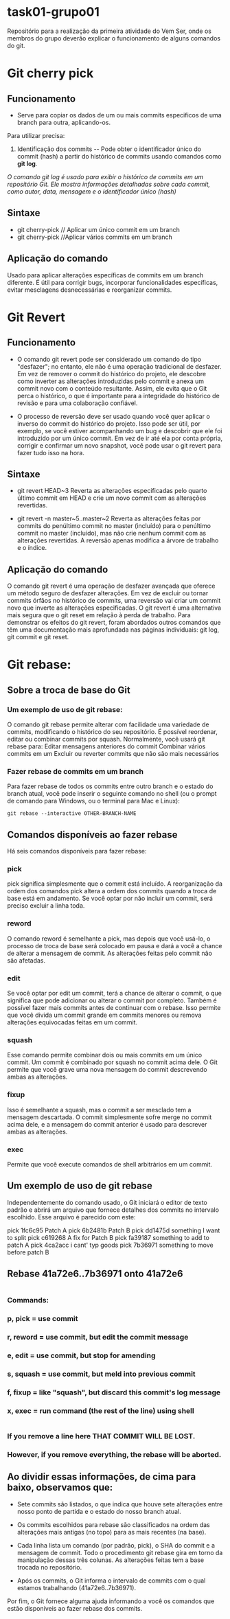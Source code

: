 # task01-grupo01
Repositório para a realização da primeira atividade do Vem Ser, onde os membros do grupo deverão explicar o funcionamento de alguns comandos do git.


# Git cherry pick
## Funcionamento
- Serve para copiar os dados de um ou mais commits especificos de uma branch para outra, aplicando-os.

Para utilizar precisa: 
1. Identificação dos commits
-- Pode obter o identificador único do commit (hash) a partir do histórico de commits usando comandos como **git log**. 

*O comando git log é usado para exibir o histórico de commits em um repositório Git. Ele mostra informações detalhadas sobre cada commit, como autor, data, mensagem e o identificador único (hash)*

## Sintaxe
- git cherry-pick <commit-hash> // Aplicar um único commit em um branch
- git cherry-pick <commit-hash1> <commit-hash2> <commit-hash3> //Aplicar vários commits em um branch


## Aplicação do comando
Usado para aplicar alterações específicas de commits em um branch diferente. É útil para corrigir bugs, incorporar funcionalidades específicas, evitar mesclagens desnecessárias e reorganizar commits.



# Git Revert
## Funcionamento

- O comando git revert pode ser considerado um comando do tipo "desfazer"; no entanto, ele não é uma operação tradicional de desfazer. Em vez de remover o commit do histórico do projeto, ele descobre como inverter as alterações introduzidas pelo commit e anexa um commit novo com o conteúdo resultante. Assim, ele evita que o Git perca o histórico, o que é importante para a integridade do histórico de revisão e para uma colaboração confiável.

- O processo de reversão deve ser usado quando você quer aplicar o inverso do commit do histórico do projeto. Isso pode ser útil, por exemplo, se você estiver acompanhando um bug e descobrir que ele foi introduzido por um único commit. Em vez de ir até ela por conta própria, corrigir e confirmar um novo snapshot, você pode usar o git revert para fazer tudo isso na hora.

## Sintaxe

- git revert HEAD~3
Reverta as alterações especificadas pelo quarto último commit em HEAD e crie um novo commit com as alterações revertidas.

- git revert -n master~5..master~2
Reverta as alterações feitas por commits do penúltimo commit no master (incluído) para o penúltimo commit no master (incluído), mas não crie nenhum commit com as alterações revertidas. A reversão apenas modifica a árvore de trabalho e o índice.

## Aplicação do comando

O comando git revert é uma operação de desfazer avançada que oferece um método seguro de desfazer alterações. Em vez de excluir ou tornar commits órfãos no histórico de commits, uma reversão vai criar um commit novo que inverte as alterações especificadas. O git revert é uma alternativa mais segura que o git reset em relação à perda de trabalho. Para demonstrar os efeitos do git revert, foram abordados outros comandos que têm uma documentação mais aprofundada nas páginas individuais: git log, git commit e git reset.

# Git rebase: 

## Sobre a troca de base do Git

### Um exemplo de uso de git rebase:

O comando git rebase permite alterar com facilidade uma variedade de commits, modificando o histórico do seu repositório. É possível reordenar, editar ou combinar commits por squash.
Normalmente, você usará git rebase para:
Editar mensagens anteriores do commit
Combinar vários commits em um
Excluir ou reverter commits que não são mais necessários

### Fazer rebase de commits em um branch

Para fazer rebase de todos os commits entre outro branch e o estado do branch atual, você pode inserir o seguinte comando no shell (ou o prompt de comando para Windows, ou o terminal para Mac e Linux):

`git rebase --interactive OTHER-BRANCH-NAME`

## Comandos disponíveis ao fazer rebase

Há seis comandos disponíveis para fazer rebase:

### pick
pick significa simplesmente que o commit está incluído. A reorganização da ordem dos comandos pick altera a ordem dos commits quando a troca de base está em andamento. Se você optar por não incluir um commit, será preciso excluir a linha toda.

### reword
O comando reword é semelhante a pick, mas depois que você usá-lo, o processo de troca de base será colocado em pausa e dará a você a chance de alterar a mensagem de commit. As alterações feitas pelo commit não são afetadas.

### edit
Se você optar por edit um commit, terá a chance de alterar o commit, o que significa que pode adicionar ou alterar o commit por completo. Também é possível fazer mais commits antes de continuar com o rebase. Isso permite que você divida um commit grande em commits menores ou remova alterações equivocadas feitas em um commit.

### squash
Esse comando permite combinar dois ou mais commits em um único commit. Um commit é combinado por squash no commit acima dele. O Git permite que você grave uma nova mensagem do commit descrevendo ambas as alterações.

### fixup
Isso é semelhante a squash, mas o commit a ser mesclado tem a mensagem descartada. O commit simplesmente sofre merge no commit acima dele, e a mensagem do commit anterior é usado para descrever ambas as alterações.

### exec
Permite que você execute comandos de shell arbitrários em um commit.

## Um exemplo de uso de git rebase

Independentemente do comando usado, o Git iniciará o editor de texto padrão e abrirá um arquivo que fornece detalhes dos commits no intervalo escolhido. Esse arquivo é parecido com este:

pick 1fc6c95 Patch A
pick 6b2481b Patch B
pick dd1475d something I want to split
pick c619268 A fix for Patch B
pick fa39187 something to add to patch A
pick 4ca2acc i cant' typ goods
pick 7b36971 something to move before patch B

## Rebase 41a72e6..7b36971 onto 41a72e6
#
### Commands:
###  p, pick = use commit
###  r, reword = use commit, but edit the commit message
###  e, edit = use commit, but stop for amending
###  s, squash = use commit, but meld into previous commit
###  f, fixup = like "squash", but discard this commit's log message
###  x, exec = run command (the rest of the line) using shell
#
### If you remove a line here THAT COMMIT WILL BE LOST.
### However, if you remove everything, the rebase will be aborted.


## Ao dividir essas informações, de cima para baixo, observamos que:

- Sete commits são listados, o que indica que houve sete alterações entre nosso ponto de partida e o estado do nosso branch atual.

- Os commits escolhidos para rebase são classificados na ordem das alterações mais antigas (no topo) para as mais recentes (na base).

- Cada linha lista um comando (por padrão, pick), o SHA do commit e a mensagem de commit. Todo o procedimento git rebase gira em torno da manipulação dessas três colunas. As alterações feitas tem a base trocada no repositório.

- Após os commits, o Git informa o intervalo de commits com o qual estamos trabalhando (41a72e6..7b36971).

Por fim, o Git fornece alguma ajuda informando a você os comandos que estão disponíveis ao fazer rebase dos commits.
